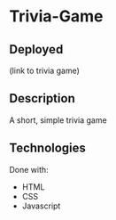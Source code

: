 # Trivia-Game

## Deployed
(link to trivia game)

## Description
A short, simple trivia game

## Technologies
Done with:
  * HTML
  * CSS
  * Javascript